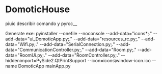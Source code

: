 ﻿# DomoticHouse
piuic describir comando y pyrcc__


Generate exe: 
pyinstaller --onefile --noconsole 
--add-data="icons\*;." 
--add-data="ui_DomoticApp.py;." 
--add-data="resources_rc.py;." 
--add-data="Wifi.py;."
--add-data="SerialConnection.py;."
--add-data="CommunicationController.py;."
--add-data="Room.py;."
--add-data="RoomUi.py;."
--add-data="RoomController.py;."
--hiddenimport=PySide2.QtPrintSupport --icon=icons\window-icon.ico --name DomoticApp 
mainApp.py


